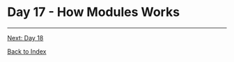 # Day 17 - How Modules Works

<!--
## Watch the video

[Video link](https://www.youtube.com/watch?v=)

## Day 17 - Excercise
-->

---
[Next: Day 18](18-day18.md)

[Back to Index](index.md)
